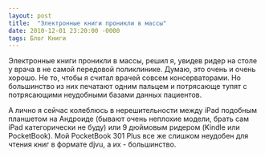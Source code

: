 ```yaml
---
layout: post
title:  "Электронные книги проникли в массы"
date: 2010-12-01 23:20:00 -0000
tags: Блог Книги
---
```


Электронные книги проникли в массы, решил я, увидев ридер на столе у врача в не самой передовой поликлинике. Думаю, это очень и очень хорошо. Не то, чтобы я считал врачей совсем консерваторами. Но большинство из них печатают одним пальцем и потрясающе тупят с потрясающими неудобными базами данных пациентов.

А лично я сейчас колеблюсь в нерешительности между iPad подобным планшетом на Андроиде (бывают очень неплохие модели, брать сам iPad категорически не буду) или 9 дюймовым ридером (Kindle или PocketBook). Мой PocketBook 301 Plus все же слишком неудобен для чтения книг в формате djvu, а их - большинство.